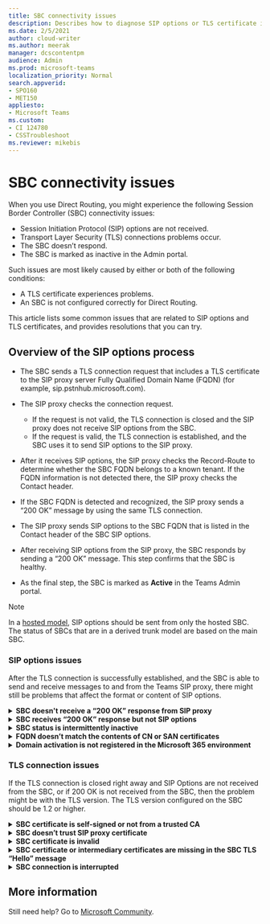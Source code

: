 ```yaml
---
title: SBC connectivity issues
description: Describes how to diagnose SIP options or TLS certificate issues with SBC. 
ms.date: 2/5/2021
author: cloud-writer
ms.author: meerak
manager: dcscontentpm
audience: Admin
ms.prod: microsoft-teams
localization_priority: Normal
search.appverid:
- SPO160
- MET150
appliesto:
- Microsoft Teams
ms.custom: 
- CI 124780
- CSSTroubleshoot 
ms.reviewer: mikebis
---
```


# SBC connectivity issues

When you use Direct Routing, you might experience the following Session Border Controller (SBC) connectivity issues:

- Session Initiation Protocol (SIP) options are not received.
- Transport Layer Security (TLS) connections problems occur.
- The SBC doesn’t respond.
- The SBC is marked as inactive in the Admin portal.

Such issues are most likely caused by either or both of the following conditions:

- A TLS certificate experiences problems.
- An SBC is not configured correctly for Direct Routing.

This article lists some common issues that are related to SIP options and TLS certificates, and provides resolutions that you can try.  

## Overview of the SIP options process

- The SBC sends a TLS connection request that includes a TLS certificate to the SIP proxy server Fully Qualified Domain Name (FQDN) (for example, sip.pstnhub.microsoft.com).

- The SIP proxy checks the connection request.

   - If the request is not valid, the TLS connection is closed and the SIP proxy does not receive SIP options from the SBC.
   - If the request is valid, the TLS connection is established, and the SBC uses it to send SIP options to the SIP proxy.

- After it receives SIP options, the SIP proxy checks the Record-Route to determine whether the SBC FQDN belongs to a known tenant. If the FQDN information is not detected there, the SIP proxy checks the Contact header.

- If the SBC FQDN is detected and recognized, the SIP proxy sends a “200 OK” message by using the same TLS connection.

- The SIP proxy sends SIP options to the SBC FQDN that is listed in the Contact header of the SBC SIP options.

- After receiving SIP options from the SIP proxy, the SBC responds by sending a “200 OK” message. This step confirms that the SBC is healthy.

- As the final step, the SBC is marked as **Active** in the Teams Admin portal.

> [!NOTE]
> In a [hosted model](https://docs.microsoft.com/microsoftteams/direct-routing-sbc-multiple-tenants), SIP options should be sent from only the hosted SBC. The status of SBCs that are in a derived trunk model are based on the main SBC.

### SIP options issues

After the TLS connection is successfully established, and the SBC is able to send and receive messages to and from the Teams SIP proxy, there might still be problems that affect the format or content of SIP options.

<details>
<summary><b>SBC doesn't receive a “200 OK” response from SIP proxy</b></summary>

This situation might occur if you’re using an older version of TLS. To enforce stricter security, enable TLS 1.2.

Make sure that your SBC certificate is not self-signed and that you got it from a trusted Certificate Authority (CA).

If you’re using the minimum required version of TLS, and your SBC certificate is valid, then the issue might occur because the FQDN is misconfigured in your SIP profile and not recognized as belonging to any tenant. Check for the following conditions, and fix any errors that you find:

  - The FQDN provided by the SBC in the Record-Route or Contact header is different from what is configured in Teams.
  - The Contact header contains an IP address instead of the FQDN.
  - The domain isn’t [fully validated](https://docs.microsoft.com/microsoft-365/admin/setup/add-domain). If you add an FQDN that wasn’t validated previously, you must validate it now.
  - After you register an SBC domain name, you must activate it by [adding at least one E3- or E5-licensed user](https://docs.microsoft.com/microsoftteams/direct-routing-connect-the-sbc#connect-the-sbc-to-the-tenant).

</details>

<details>

<summary><b>SBC receives “200 OK” response but not SIP options</b></summary>

The SBC receives the “200 OK” response from the SIP proxy but not the SIP options that were sent. If this error occurs, make sure that the FQDN that's listed in the Record-Route or Contact header is correct and resolves to the correct IP address.

Another possible cause for this issue might be firewall rules that are preventing incoming traffic. Make sure that firewall rules are configured to allow incoming connections.

</details>

<details>
<summary><b>SBC status is intermittently inactive</b></summary>

This issue might occur if the SBC is configured to send SIP options not to FQDNs but to the specific IP addresses that they resolve to. During maintenance or outages, these IP addresses might change to a different datacenter. Therefore, the SBC will be sending SIP options to an inactive or unresponsive datacenter. Do the following:

- Make sure that the SBC is discoverable and configured to send SIP options to only FQDNs.
- Make sure that all devices in the route, such as SBCs and firewalls, are configured to allow communication to and from all Microsoft-signaling FQDNs.
- To provide a failover option when the connection from an SBC is made to a datacenter that's experiencing an issue, the SBC must be configured to use all three SIP proxy FQDNs:

  - sip.pstnhub.microsoft.com
  - sip2.pstnhub.microsoft.com
  - sip3.pstnhub.microsoft.com

  > [!NOTE]
  > Devices that support DNS names can use sip-all.pstnhub.microsoft.com to resolve to all possible IP addresses.

For more information, see [SIP Signaling: FQDNS](https://docs.microsoft.com/microsoftteams/direct-routing-plan#sip-signaling-fqdns).

</details>

<details>
<summary><b>FQDN doesn’t match the contents of CN or SAN certificates</b></summary>

This issue occurs if a wildcard doesn't match a lower-level subdomain. For example, the wildcard \*\.contoso.com would match sbc1.contoso.com, but not customer10.sbc1.contoso.com. You can't have multiple levels of subdomains under a wildcard. If the FQDN doesn’t match the contents of the Common Name (CN) certificate or Subject Alternate Name (SAN) certificate, request a certificate that matches your domains.

For more information about certificates, see the “Public trusted certificate for the SBC” section of [Plan Direct Routing](https://docs.microsoft.com/MicrosoftTeams/direct-routing-plan#public-trusted-certificate-for-the-sbc).
</details>

<details>
<summary><b>Domain activation is not registered in the Microsoft 365 environment</b></summary>

To fully activate a domain for a tenant and distribute it over the Microsoft 365 environment, you must assign at least one licensed user to the subdomain that's used by the SBC. When all the requirements are met, it may take up to 24 hours for the domain to be activated.

For a list of the licenses that are required for Direct Routing, see the ”Licensing and other requirements” section of [Plan Direct Routing](https://docs.microsoft.com/MicrosoftTeams/direct-routing-plan#licensing-and-other-requirements).

For more information about this process, see the ”Connect the SBC to the tenant” section of [Connect your Session Border Controller (SBC) to Direct Routing](https://docs.microsoft.com/microsoftteams/direct-routing-connect-the-sbc#connect-the-sbc-to-the-tenant).
</details>

### TLS connection issues

If the TLS connection is closed right away and SIP Options are not received from the SBC, or if 200 OK is not received from the SBC, then the problem might be with the TLS version. The TLS version configured on the SBC should be 1.2 or higher.

<details>

<summary><b>SBC certificate is self-signed or not from a trusted CA</b></summary>

If the SBC certificate is self-signed, it is not valid. Make sure that the SBC certificate is obtained from a trusted Certificate Authority (CA). The certificate must contain at least one FQDN that belongs to a Microsoft 365 tenant.

For a list of supported CAs, see the “Public trusted certificate for the SBC” section of [Plan Direct Routing](https://docs.microsoft.com/MicrosoftTeams/direct-routing-plan#public-trusted-certificate-for-the-sbc).

</details>

<details>
<summary><b>SBC doesn’t trust SIP proxy certificate</b></summary>

If the SBC doesn't trust the SIP proxy certificate, download and install the Baltimore CyberTrust root certificate on the SBC. To download the certificate, see [Microsoft 365 encryption chains](https://docs.microsoft.com/microsoft-365/compliance/encryption-office-365-certificate-chains).

For a list of supported CAs, see the “Public trusted certificate for the SBC” section of [Plan Direct Routing](https://docs.microsoft.com/MicrosoftTeams/direct-routing-plan#public-trusted-certificate-for-the-sbc).

</details>

<details>
<summary><b>SBC certificate is invalid</b></summary>

If the Health Dashboard for Direct Routing in the Teams admin center indicates that the SBC certificate is expired or revoked, request or renew the certificate from a trusted Certificate Authority (CA). Then, install it on the SBC.

For a list of supported CAs, see the “Public trusted certificate for the SBC” section of [Plan Direct Routing](https://docs.microsoft.com/MicrosoftTeams/direct-routing-plan#public-trusted-certificate-for-the-sbc).

</details>

<details>
<summary><b>SBC certificate or intermediary certificates are missing in the SBC TLS “Hello” message</b></summary>

Check that a valid SBC certificate and all required intermediary certificates are installed correctly, and that the TLS connection settings on the SBC are correct.

Sometimes, even if everything looks correct, a closer examination of the packet capture might reveal that the TLS certificate is not provided to the Teams infrastructure.

</details>

<details>
<summary><b>SBC connection is interrupted</b></summary>

The TLS connection is interrupted or not set up even though the certificates and SBC settings experience no issues.

The TLS connection may have been closed by one of the intermediary devices (such as a firewall or a router) on the path between the SBC and the Microsoft network. Check for any connection issues within your managed network, and fix them.

</details>

## More information

Still need help? Go to [Microsoft Community](https://answers.microsoft.com/).
